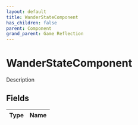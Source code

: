 ```yaml
---
layout: default
title: WanderStateComponent
has_children: false
parent: Component
grand_parent: Game Reflection
---
```

# WanderStateComponent
Description 

## Fields
| Type | Name |
|:-------------|:--------------|
